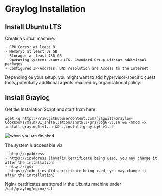 # Graylog Installation

## Install Ubuntu LTS

Create a virtual machine:

    - CPU Cores: at least 8
    - Memory: at least 32 GB
    - Storage: at least 480 GB
    - Operating System: Ubuntu LTS, Standard Setup without additional packages
    - Configured IP-Address, DNS resolution and Access to the Internet

Depending on your setup, you might want to add hypervisor-specific guest tools, potentially additional agents required by organizational policy.

## Install Graylog

Get the Installation Script and start from here:

```wget -q https://raw.githubusercontent.com/fjagwitz/Graylog-Cookbooks/main/01_Installation/install-graylog6-v1.sh && chmod +x install-graylog6-v1.sh && ./install-graylog6-v1.sh```

![when you are finished](image.png)

The system is accessible via

    - http://ipaddress
    - https://ipaddress (invalid certificate being used, you may change it after the installation)
    - http://fqdn
    - https://fqdn (invalid certificate being used, you may change it after the installation)

Nginx certificates are stored in the Ubuntu machine under ```/opt/graylog/nginx/ssl```